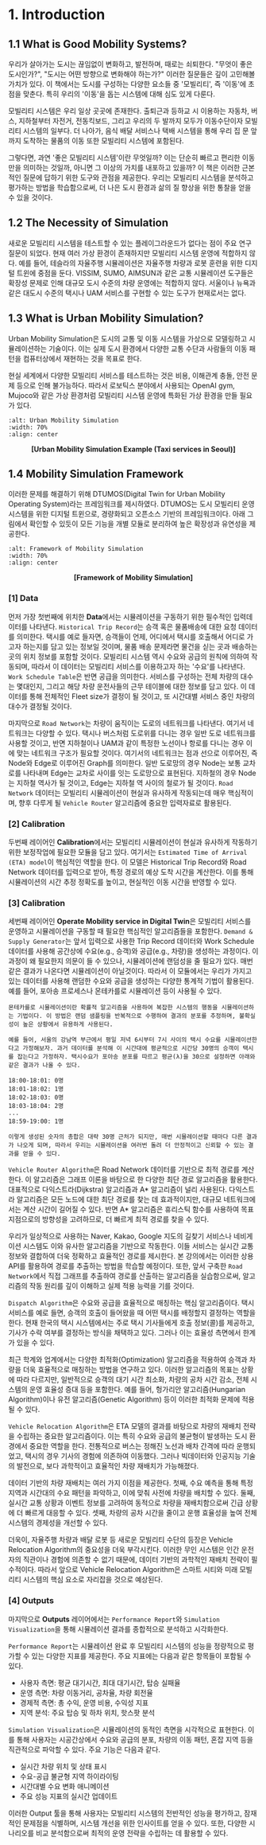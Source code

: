 # 1. Introduction

## 1.1 What is Good Mobility Systems? 

우리가 살아가는 도시는 끊임없이 변화하고, 발전하며, 때로는 쇠퇴한다. "무엇이 좋은 도시인가?", "도시는 어떤 방향으로 변화해야 하는가?" 이러한 질문들은 깊이 고민해볼 가치가 있다. 이 책에서는 도시를 구성하는 다양한 요소들 중 '모빌리티', 즉 '이동'에 초점을 맞춘다. 특히 우리의 '이동'을 돕는 시스템에 대해 심도 있게 다룬다.

모빌리티 시스템은 우리 일상 곳곳에 존재한다. 출퇴근과 등하교 시 이용하는 자동차, 버스, 지하철부터 자전거, 전동킥보드, 그리고 우리의 두 발까지 모두가 이동수단이자 모빌리티 시스템의 일부다. 더 나아가, 음식 배달 서비스나 택배 시스템을 통해 우리 집 문 앞까지 도착하는 물품의 이동 또한 모빌리티 시스템에 포함된다.

그렇다면, 과연 '좋은 모빌리티 시스템'이란 무엇일까? 이는 단순히 빠르고 편리한 이동만을 의미하는 것일까, 아니면 그 이상의 가치를 내포하고 있을까? 이 책은 이러한 근본적인 질문에 답하기 위한 도구와 관점을 제공한다. 우리는 모빌리티 시스템을 분석하고 평가하는 방법을 학습함으로써, 더 나은 도시 환경과 삶의 질 향상을 위한 통찰을 얻을 수 있을 것이다.

## 1.2 The Necessity of Simulation

새로운 모빌리티 시스템을 테스트할 수 있는 플레이그라운드가 없다는 점이 주요 연구 질문이 되었다. 현재 여러 가상 환경이 존재하지만 모빌리티 시스템 운영에 적합하지 않다. 예를 들어, 테슬라의 자율주행 시뮬레이션은 자율주행 차량과 로봇 훈련을 위한 디지털 트윈에 중점을 둔다. VISSIM, SUMO, AIMSUN과 같은 교통 시뮬레이션 도구들은 확장성 문제로 인해 대규모 도시 수준의 차량 운영에는 적합하지 않다. 서울이나 뉴욕과 같은 대도시 수준의 택시나 UAM 서비스를 구현할 수 있는 도구가 현재로서는 없다.

## 1.3 What is Urban Mobility Simulation?

Urban Mobility Simulation은 도시의 교통 및 이동 시스템을 가상으로 모델링하고 시뮬레이션하는 기술이다. 이는 실제 도시 환경에서 다양한 교통 수단과 사람들의 이동 패턴을 컴퓨터상에서 재현하는 것을 목표로 한다. 

현실 세계에서 다양한 모빌리티 서비스를 테스트하는 것은 비용, 이해관계 충돌, 안전 문제 등으로 인해 불가능하다. 따라서 로보틱스 분야에서 사용되는 OpenAI gym, Mujoco와 같은 가상 환경처럼 모빌리티 시스템 운영에 특화된 가상 환경을 만들 필요가 있다.

```{image} ../figures/ch01_DTUMOS.jpg
:alt: Urban Mobility Simulation
:width: 70%
:align: center
```

<p style="text-align: center;"><strong>[Urban Mobility Simulation Example (Taxi services in Seoul)]</strong></p>

## 1.4 Mobility Simulation Framework

이러한 문제를 해결하기 위해 DTUMOS(Digital Twin for Urban Mobility Operating System)라는 프레임워크를 제시하였다. DTUMOS는 도시 모빌리티 운영 시스템을 위한 디지털 트윈으로, 경량화되고 오픈소스 기반의 프레임워크이다. 아래 그림에서 확인할 수 있듯이 모든 기능을 개별 모듈로 분리하여 높은 확장성과 유연성을 제공한다. 

```{image} ../figures/ch01_framework.png
:alt: Framework of Mobility Simulation
:width: 70%
:align: center
```

<p style="text-align: center;"><strong>[Framework of Mobility Simulation]</strong></p>

### [1] Data 
먼저 가장 첫번째에 위치한 **Data**에서는 시뮬레이션을 구동하기 위한 필수적인 입력데이터를 나타낸다. `Historical Trip Record`는 승객 혹은 물품배송에 대한 요청 데이터를 의미한다. 택시를 예로 들자면, 승객들이 언제, 어디에서 택시를 호출해서 어디로 가고자 하는지를 담고 있는 정보일 것이며, 물품 배송 문제라면 물건을 싣는 곳과 배송하는 곳의 위치 정보를 포함할 것이다. 모빌리티 시스템 역시 수요와 공급의 원칙에 의하여 작동되며, 따라서 이 데이터는 모빌리티 서비스를 이용하고자 하는 '수요'를 나타낸다. `Work Schedule Table`은 반면 공급을 의미한다. 서비스를 구성하는 전체 차량의 대수는 몇대인지, 그리고 해당 차량 운전사들의 근무 테이블에 대한 정보를 담고 있다. 이 데이터를 통해 전체적인 Fleet size가 결정이 될 것이고, 또 시간대별 서비스 중인 차량의 대수가 결정될 것이다. 

마지막으로 `Road Network`는 차량이 움직이는 도로의 네트워크를 나타낸다. 여기서 네트워크는 다양할 수 있다. 택시나 버스처럼 도로위를 다니는 경우 일반 도로 네트워크를 사용할 것이고, 반면 지하철이나 UAM과 같이 특정한 노선이나 항로를 다니는 경우 이에 맞는 네트워크 구조가 필요할 것이다. 여기서의 네트워크는 점과 선으로 이루어진, 즉 Node와 Edge로 이루어진 Graph를 의미한다. 일반 도로망의 경우 Node는 보통 교차로를 나타내며 Edge는 교차로 사이를 잇는 도로망으로 표현된다. 지하철의 경우 Node는 지하철 역사가 될 것이고, Edge는 지하철 역 사이의 철로가 될 것이다. `Road Network` 데이터는 모빌리티 시뮬레이션이 현실과 유사하게 작동되는데 매우 핵심적이며, 향후 다루게 될 `Vehicle Router` 알고리즘에 중요한 입력자료로 활용된다. 

### [2] Calibration
두번째 레이어인 **Calibration**에서는 모빌리티 시뮬레이션이 현실과 유사하게 작동하기 위한 보정작업에 필요한 모듈을 담고 있다. 여기서는 `Estimated Time of Arrival (ETA) model`이 핵심적인 역할을 한다. 이 모델은 Historical Trip Record와 Road Network 데이터를 입력으로 받아, 특정 경로의 예상 도착 시간을 계산한다. 이를 통해 시뮬레이션의 시간 추정 정확도를 높이고, 현실적인 이동 시간을 반영할 수 있다.

### [3] Calibration
세번째 레이어인 **Operate Mobility service in Digital Twin**은 모빌리티 서비스를 운영하고 시뮬레이션을 구동할 때 필요한 핵심적인 알고리즘들을 포함한다. `Demand & Supply Generator`는 앞서 입력으로 사용한 Trip Record 데이터와 Work Schedule 데이터를 사용해 공간상에 수요(e.g., 승객)와 공급(e.g., 차량)을 생성하는 과정이다. 이 과정이 왜 필요한지 의문이 들 수 있으나, 시뮬레이션에 랜덤성을 줄 필요가 있다. 매번 같은 결과가 나온다면 시뮬레이션이 아닐것이다. 따라서 이 모듈에서는 우리가 가지고 있는 데이터를 사용해 랜덤한 수요와 공급을 생성하는 다양한 통계적 기법이 활용된다. 예를 들어, 포아송 프로세스나 몬테카를로 시뮬레이션 등이 사용될 수 있다.

```{note}
몬테카를로 시뮬레이션이란 확률적 알고리즘을 사용하여 복잡한 시스템의 행동을 시뮬레이션하는 기법이다. 이 방법은 랜덤 샘플링을 반복적으로 수행하여 결과의 분포를 추정하며, 불확실성이 높은 상황에서 유용하게 사용된다. 

예를 들어, 서울의 강남역 부근에서 평일 저녁 6시부터 7시 사이의 택시 수요를 시뮬레이션한다고 가정해보자. 과거 데이터를 분석해 이 시간대에 평균적으로 시간당 30명의 승객이 택시를 잡는다고 가정하자. 택시수요가 포아송 분포를 따르고 평균(λ)을 30으로 설정하면 아래와 같은 결과가 나올 수 있다. 

18:00-18:01: 0명  
18:01-18:02: 1명  
18:02-18:03: 0명  
18:03-18:04: 2명  
...  
18:59-19:00: 1명  

이렇게 생성된 숫자의 총합은 대략 30명 근처가 되지만, 매번 시뮬레이션할 때마다 다른 결과가 나오게 되며, 따라서 우리는 시뮬레이션을 여러번 돌려 더 안정적이고 신뢰할 수 있는 결과를 얻을 수 있다. 
```

`Vehicle Router Algorithm`은 Road Network 데이터를 기반으로 최적 경로를 계산한다. 이 알고리즘은 그래프 이론을 바탕으로 한 다양한 최단 경로 알고리즘을 활용한다. 대표적으로 다익스트라(Dijkstra) 알고리즘과 A* 알고리즘이 널리 사용된다. 다익스트라 알고리즘은 모든 노드에 대한 최단 경로를 찾는 데 효과적이지만, 대규모 네트워크에서는 계산 시간이 길어질 수 있다. 반면 A* 알고리즘은 휴리스틱 함수를 사용하여 목표 지점으로의 방향성을 고려하므로, 더 빠르게 최적 경로를 찾을 수 있다.

우리가 일상적으로 사용하는 Naver, Kakao, Google 지도의 길찾기 서비스나 네비게이션 시스템도 이와 유사한 알고리즘을 기반으로 작동한다. 이들 서비스는 실시간 교통 정보와 결합하여 더욱 정확하고 효율적인 경로를 제시한다. 본 강의에서는 이러한 상용 API를 활용하여 경로를 추출하는 방법을 학습할 예정이다. 또한, 앞서 구축한 `Road Network`에서 직접 그래프를 추출하여 경로를 산출하는 알고리즘을 실습함으로써, 알고리즘의 작동 원리를 깊이 이해하고 실제 적용 능력을 기를 것이다.

`Dispatch Algorithm`은 수요와 공급을 효율적으로 매칭하는 핵심 알고리즘이다. 택시 서비스를 예로 들면, 승객의 호출이 들어왔을 때 어떤 택시를 배정할지 결정하는 역할을 한다. 현재 한국의 택시 시스템에서는 주로 택시 기사들에게 호출 정보(콜)를 제공하고, 기사가 수락 여부를 결정하는 방식을 채택하고 있다. 그러나 이는 효율성 측면에서 한계가 있을 수 있다.

최근 학계와 업계에서는 다양한 최적화(Optimization) 알고리즘을 적용하여 승객과 차량을 더욱 효율적으로 매칭하는 방법을 연구하고 있다. 이러한 알고리즘의 목표는 상황에 따라 다르지만, 일반적으로 승객의 대기 시간 최소화, 차량의 공차 시간 감소, 전체 시스템의 운영 효율성 증대 등을 포함한다. 예를 들어, 헝가리안 알고리즘(Hungarian Algorithm)이나 유전 알고리즘(Genetic Algorithm) 등이 이러한 최적화 문제에 적용될 수 있다.

`Vehicle Relocation Algorithm`은 ETA 모델의 결과를 바탕으로 차량의 재배치 전략을 수립하는 중요한 알고리즘이다. 이는 특히 수요와 공급의 불균형이 발생하는 도시 환경에서 중요한 역할을 한다. 전통적으로 버스는 정해진 노선과 배차 간격에 따라 운행되었고, 택시의 경우 기사의 경험에 의존하여 이동했다. 그러나 빅데이터와 인공지능 기술의 발전으로, 보다 과학적이고 효율적인 차량 재배치가 가능해졌다.

데이터 기반의 차량 재배치는 여러 가지 이점을 제공한다. 첫째, 수요 예측을 통해 특정 지역과 시간대의 수요 패턴을 파악하고, 이에 맞춰 사전에 차량을 배치할 수 있다. 둘째, 실시간 교통 상황과 이벤트 정보를 고려하여 동적으로 차량을 재배치함으로써 긴급 상황에 더 빠르게 대응할 수 있다. 셋째, 차량의 공차 시간을 줄이고 운행 효율성을 높여 전체 시스템의 경제성을 개선할 수 있다.

더욱이, 자율주행 차량과 배달 로봇 등 새로운 모빌리티 수단의 등장은 Vehicle Relocation Algorithm의 중요성을 더욱 부각시킨다. 이러한 무인 시스템은 인간 운전자의 직관이나 경험에 의존할 수 없기 때문에, 데이터 기반의 과학적인 재배치 전략이 필수적이다. 따라서 앞으로 Vehicle Relocation Algorithm은 스마트 시티와 미래 모빌리티 시스템의 핵심 요소로 자리잡을 것으로 예상된다.

### [4] Outputs

마지막으로 **Outputs** 레이어에서는 `Performance Report`와 `Simulation Visualization`을 통해 시뮬레이션 결과를 종합적으로 분석하고 시각화한다.

`Performance Report`는 시뮬레이션 완료 후 모빌리티 시스템의 성능을 정량적으로 평가할 수 있는 다양한 지표를 제공한다. 주요 지표에는 다음과 같은 항목들이 포함될 수 있다.

- 사용자 측면: 평균 대기시간, 최대 대기시간, 탑승 실패율
- 운영 측면: 차량 이동거리, 공차율, 차량 회전율
- 경제적 측면: 총 수익, 운영 비용, 수익성 지표
- 지역 분석: 주요 탑승 및 하차 위치, 핫스팟 분석

`Simulation Visualization`은 시뮬레이션의 동적인 측면을 시각적으로 표현한다. 이를 통해 사용자는 시공간상에서 수요와 공급의 분포, 차량의 이동 패턴, 혼잡 지역 등을 직관적으로 파악할 수 있다. 주요 기능은 다음과 같다.

- 실시간 차량 위치 및 상태 표시
- 수요-공급 불균형 지역 하이라이팅
- 시간대별 수요 변화 애니메이션
- 주요 성능 지표의 실시간 업데이트

이러한 Output 툴을 통해 사용자는 모빌리티 시스템의 전반적인 성능을 평가하고, 잠재적인 문제점을 식별하며, 시스템 개선을 위한 인사이트를 얻을 수 있다. 또한, 다양한 시나리오를 비교 분석함으로써 최적의 운영 전략을 수립하는 데 활용할 수 있다.


